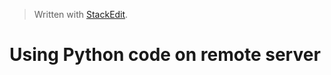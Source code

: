 


> Written with [StackEdit](https://stackedit.io/).

# Using Python code on remote server

```python

```
<!--stackedit_data:
eyJoaXN0b3J5IjpbMTM3MzQwODA1Nl19
-->
